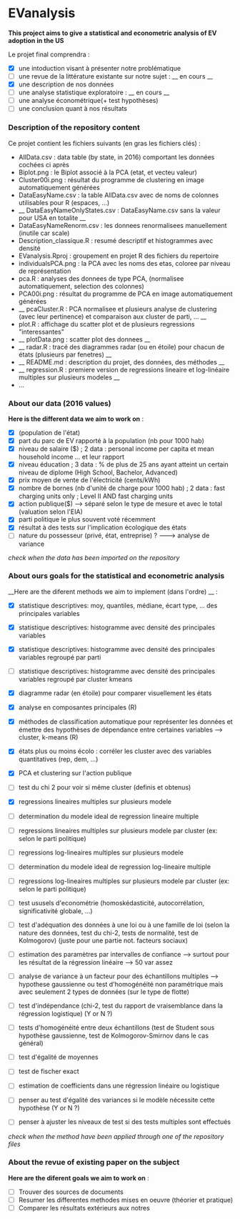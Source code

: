 # EVanalysis

**This project aims to give a statistical and econometric analysis of EV adoption in the US**

Le projet final comprendra :

- [x]  une intoduction visant à présenter notre problématique
- [ ] une revue de la littérature existante sur notre sujet : __ en cours __
- [x] une description de nos données
- [ ] une analyse statistique exploratoire  : __ en cours __
- [ ] une analyse économétrique(+ test hypothèses)
- [ ] une conclusion quant à nos résultats

### Description of the repository content

Ce projet contient les fichiers suivants (en gras les fichiers clés) :

* AllData.csv : data table (by state, in 2016) comportant les données cochées ci après 
* Biplot.png : le Biplot associé à la PCA (etat, et vecteu valeur)
* Cluster00i.png : résultat du programme de clustering en image automatiquement générées
* DataEasyName.csv : la table AllData.csv avec de noms de colonnes utilisables pour R (espaces, ...)
* __ DataEasyNameOnlyStates.csv : DataEasyName.csv sans la valeur pour USA en totalite __
* DataEasyNameRenorm.csv : les donnees renormalisees manuellement (inutile car scale)
* Description_classique.R : resumé descriptif et histogrammes avec densité
* EVanalysis.Rproj : groupement en projet R des fichiers du repertoire
* individualsPCA.png : la PCA avec les noms des etas, coloree par niveau de représentation
* pca.R : analyses des donnees de type PCA, (normalisee automatiquement, selection des colonnes)
* PCA00i.png : résultat du programme de PCA en image automatiquement générées
* __ pcaCluster.R : PCA normalisee et plusieurs analyse de clustering (avec leur pertinence) et comparaison aux cluster de parti, ... __
* plot.R : affichage du scatter plot et de plusieurs regressions "interessantes"
* __ plotData.png : scatter plot des donnees __
* __ radar.R : tracé des diagrammes radar (ou en étoile) pour chacun de états (plusieurs par fenetres) __
* __ README.md : description du projet, des données, des méthodes __
* __ regression.R : premiere version de regressions lineaire et log-linéaire multiples sur plusieurs modeles __
* ...

### About our data (2016 values)

__Here is the different data we aim to work on__ : 

- [x] (population de l'état)
- [x] part du parc de EV rapporté à la population (nb pour 1000 hab)
- [x] niveau de salaire ($) ; 2 data : personal income per capita et mean household income ... et leur rapport
- [x] niveau éducation ; 3 data : % de plus de 25 ans ayant atteint un certain niveau de diplome (High School, Bachelor, Advanced)
- [x] prix moyen de vente de l'électricité (cents/kWh)
- [x] nombre de bornes (nb d'unité de charge pour 1000 hab) ; 2 data : fast charging units only ; Level II AND fast charging units
- [x] action publique($) —> séparé selon le type de mesure et avec le total (valuation selon l'EIA)
- [x] parti politique le plus souvent voté récemment
- [x] résultat à des tests sur l'implication écologique des états
- [ ] nature du possesseur (privé, état, entreprise) ? ---> analyse de variance

_check when the data has been imported on the repository_


### About ours goals for the statistical and econometric analysis 

__Here are the diferent methods we aim to implement (dans l'ordre) __ : 

- [x] statistique descriptives: moy, quantiles, médiane, écart type, ... des principales variables
- [x] statistique descriptives: histogramme avec densité des principales variables 
- [x] statistique descriptives: histogramme avec densité des principales variables regroupé par parti
- [ ] statistique descriptives: histogramme avec densité des principales variables regroupé par cluster kmeans
- [x] diagramme radar (en étoile) pour comparer visuellement les états


- [x] analyse en composantes principales (R)
- [x] méthodes de classification automatique pour représenter les données et émettre des hypothèses de dépendance entre certaines variables --> cluster, k-means (R) 
- [x] états plus ou moins écolo : corréler les cluster avec des variables quantitatives (rep, dem, ...)
- [x] PCA et clustering sur l'action publique
- [ ] test du chi 2 pour voir si même cluster (definis et obtenus)

- [x] regressions lineaires multiples sur plusieurs modele
- [ ] determination du modele ideal de regression lineaire multiple 
- [ ] regressions lineaires multiples sur plusieurs modele par cluster (ex: selon le parti politique)
- [ ] regressions log-lineaires multiples sur plusieurs modele
- [ ] determination du modele ideal de regression log-lineaire multiple 
- [ ] regressions log-lineaires multiples sur plusieurs modele par cluster (ex: selon le parti politique)

- [ ] test ususels d'econométrie (homoskédasticité, autocorrélation, significativité globale, ...)

- [ ] test d'adéquation des données à une loi ou à une famille de loi (selon la nature des données, test du chi-2, tests de normalité, test de Kolmogorov) (juste pour une partie not. facteurs sociaux)
- [ ] estimation des paramètres par intervalles de confiance --> surtout pour les résultat de la régression linéaire --> 50 var assez
- [ ] analyse de variance à un facteur pour des échantillons multiples --> hypothese gaussienne ou test d'homogénéité non paramétrique mais avec seulement 2 types de données (sur le type de flotte)
- [ ] test d'indépendance (chi-2, test du rapport de vraisemblance dans la régression logistique) (Y or N ?)
- [ ] tests d'homogénéité entre deux échantillons (test de Student sous hypothèse gaussienne, test de Kolmogorov-Smirnov dans le cas général)
- [ ] test d'égalité de moyennes
- [ ] test de fischer exact
- [ ] estimation de coefficients dans une régression linéaire ou logistique
- [ ] penser au test d'égalité des variances si le modèle nécessite cette hypothèse (Y or N ?)
- [ ] penser à ajuster les niveaux de test si des tests multiples sont effectués

_check when the method have been applied through one of the repository files_


### About the revue of existing paper on the subject 

__Here are the diferent goals we aim to work on__ : 
- [ ] Trouver des sources de documents
- [ ] Resumer les differentes methodes mises en oeuvre (théorier et pratique)
- [ ] Comparer les résultats extérieurs aux notres
